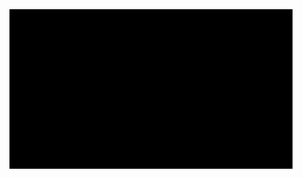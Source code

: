 <img width="960" alt="keypad" src="https://github.com/ferasku123/python_for_cyber_secuirty/blob/main/threading/3-moniter_folder_and_download%20file%20with%20threading/monitor-folder-and-download-file-with-threading.gif">
